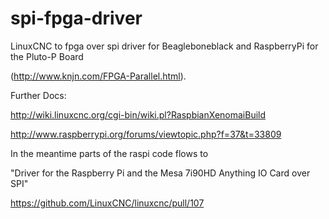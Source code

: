 spi-fpga-driver
===============

LinuxCNC to fpga over spi driver for Beagleboneblack and RaspberryPi
for the Pluto-P Board 

(http://www.knjn.com/FPGA-Parallel.html).

Further Docs:

http://wiki.linuxcnc.org/cgi-bin/wiki.pl?RaspbianXenomaiBuild

http://www.raspberrypi.org/forums/viewtopic.php?f=37&t=33809

In the meantime parts of the raspi code flows to

"Driver for the Raspberry Pi and the Mesa 7i90HD Anything IO Card over SPI"

https://github.com/LinuxCNC/linuxcnc/pull/107
